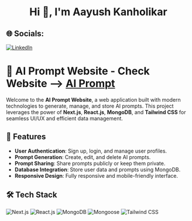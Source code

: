 <h1 align="center">Hi 👋, I'm Aayush Kanholikar</h1>

## 🌐 Socials:

[![LinkedIn](https://img.shields.io/badge/LinkedIn-%230077B5.svg?logo=linkedin&logoColor=white)](https://www.linkedin.com/in/aayush-kanholikar-628325207/)

# 🧠 AI Prompt Website   -     Check Website  --> [AI Prompt](https://ai-prompts-chi.vercel.app/)

Welcome to the **AI Prompt Website**, a web application built with modern technologies to generate, manage, and store AI prompts. This project leverages the power of **Next.js**, **React.js**, **MongoDB**, and **Tailwind CSS** for seamless UI/UX and efficient data management.

## 🚀 Features

- **User Authentication**: Sign up, login, and manage user profiles.
- **Prompt Generation**: Create, edit, and delete AI prompts.
- **Prompt Sharing**: Share prompts publicly or keep them private.
- **Database Integration**: Store user data and prompts using MongoDB.
- **Responsive Design**: Fully responsive and mobile-friendly interface.

## 🛠️ Tech Stack

![Next.js](https://img.shields.io/badge/Next.js-000000?style=for-the-badge&logo=nextdotjs&logoColor=white)
![React.js](https://img.shields.io/badge/React.js-61DAFB?style=for-the-badge&logo=react&logoColor=black)
![MongoDB](https://img.shields.io/badge/MongoDB-47A248?style=for-the-badge&logo=mongodb&logoColor=white)
![Mongoose](https://img.shields.io/badge/Mongoose-880000?style=for-the-badge&logo=mongodb&logoColor=white)
![Tailwind CSS](https://img.shields.io/badge/TailwindCSS-38B2AC?style=for-the-badge&logo=tailwindcss&logoColor=white)
